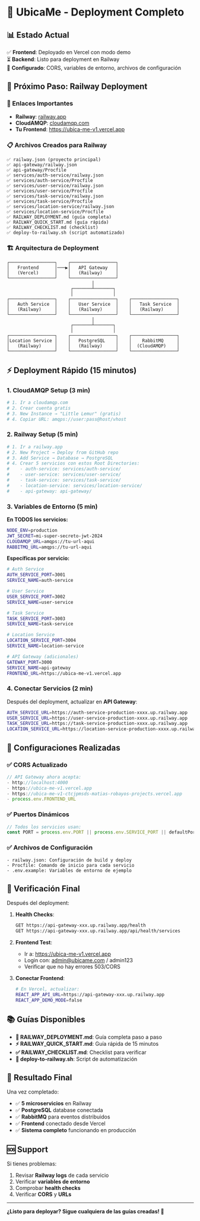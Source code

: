 # 🚀 UbicaMe - Deployment Completo

## 📊 Estado Actual

✅ **Frontend**: Deployado en Vercel con modo demo  
⏳ **Backend**: Listo para deployment en Railway  
🔧 **Configurado**: CORS, variables de entorno, archivos de configuración  

## 🎯 Próximo Paso: Railway Deployment

### 🔗 Enlaces Importantes
- **Railway**: [railway.app](https://railway.app)
- **CloudAMQP**: [cloudamqp.com](https://cloudamqp.com)
- **Tu Frontend**: https://ubica-me-v1.vercel.app

### 📋 Archivos Creados para Railway

```
✅ railway.json (proyecto principal)
✅ api-gateway/railway.json
✅ api-gateway/Procfile
✅ services/auth-service/railway.json
✅ services/auth-service/Procfile
✅ services/user-service/railway.json  
✅ services/user-service/Procfile
✅ services/task-service/railway.json
✅ services/task-service/Procfile
✅ services/location-service/railway.json
✅ services/location-service/Procfile
✅ RAILWAY_DEPLOYMENT.md (guía completa)
✅ RAILWAY_QUICK_START.md (guía rápida)
✅ RAILWAY_CHECKLIST.md (checklist)
✅ deploy-to-railway.sh (script automatizado)
```

### 🏗️ Arquitectura de Deployment

```
┌─────────────────┐    ┌─────────────────┐
│   Frontend      │───▶│   API Gateway   │
│   (Vercel)      │    │   (Railway)     │
└─────────────────┘    └─────────────────┘
                                │
                        ┌───────┴───────┐
                        │               │
┌─────────────────┐    ┌─────────────────┐    ┌─────────────────┐
│   Auth Service  │    │   User Service  │    │   Task Service  │
│   (Railway)     │    │   (Railway)     │    │   (Railway)     │
└─────────────────┘    └─────────────────┘    └─────────────────┘
                                │
                        ┌───────┴───────┐
                        │               │
┌─────────────────┐    ┌─────────────────┐    ┌─────────────────┐
│Location Service │    │   PostgreSQL    │    │    RabbitMQ     │
│   (Railway)     │    │   (Railway)     │    │  (CloudAMQP)    │
└─────────────────┘    └─────────────────┘    └─────────────────┘
```

## ⚡ Deployment Rápido (15 minutos)

### 1. CloudAMQP Setup (3 min)
```bash
# 1. Ir a cloudamqp.com
# 2. Crear cuenta gratis
# 3. New Instance → "Little Lemur" (gratis)
# 4. Copiar URL: amqps://user:pass@host/vhost
```

### 2. Railway Setup (5 min)
```bash
# 1. Ir a railway.app
# 2. New Project → Deploy from GitHub repo
# 3. Add Service → Database → PostgreSQL
# 4. Crear 5 servicios con estos Root Directories:
#    - auth-service: services/auth-service/
#    - user-service: services/user-service/
#    - task-service: services/task-service/
#    - location-service: services/location-service/
#    - api-gateway: api-gateway/
```

### 3. Variables de Entorno (5 min)

**En TODOS los servicios:**
```bash
NODE_ENV=production
JWT_SECRET=mi-super-secreto-jwt-2024
CLOUDAMQP_URL=amqps://tu-url-aqui
RABBITMQ_URL=amqps://tu-url-aqui
```

**Específicas por servicio:**
```bash
# Auth Service
AUTH_SERVICE_PORT=3001
SERVICE_NAME=auth-service

# User Service  
USER_SERVICE_PORT=3002
SERVICE_NAME=user-service

# Task Service
TASK_SERVICE_PORT=3003
SERVICE_NAME=task-service

# Location Service
LOCATION_SERVICE_PORT=3004
SERVICE_NAME=location-service

# API Gateway (adicionales)
GATEWAY_PORT=3000
SERVICE_NAME=api-gateway
FRONTEND_URL=https://ubica-me-v1.vercel.app
```

### 4. Conectar Servicios (2 min)

Después del deployment, actualizar en **API Gateway**:
```bash
AUTH_SERVICE_URL=https://auth-service-production-xxxx.up.railway.app
USER_SERVICE_URL=https://user-service-production-xxxx.up.railway.app
TASK_SERVICE_URL=https://task-service-production-xxxx.up.railway.app
LOCATION_SERVICE_URL=https://location-service-production-xxxx.up.railway.app
```

## 🔧 Configuraciones Realizadas

### ✅ CORS Actualizado
```javascript
// API Gateway ahora acepta:
- http://localhost:4000
- https://ubica-me-v1.vercel.app  
- https://ubica-me-v1-ctcjpmsds-matias-robayos-projects.vercel.app
- process.env.FRONTEND_URL
```

### ✅ Puertos Dinámicos
```javascript
// Todos los servicios usan:
const PORT = process.env.PORT || process.env.SERVICE_PORT || defaultPort;
```

### ✅ Archivos de Configuración
```
- railway.json: Configuración de build y deploy
- Procfile: Comando de inicio para cada servicio
- .env.example: Variables de entorno de ejemplo
```

## 🧪 Verificación Final

Después del deployment:

1. **Health Checks**:
   ```bash
   GET https://api-gateway-xxx.up.railway.app/health
   GET https://api-gateway-xxx.up.railway.app/api/health/services
   ```

2. **Frontend Test**:
   - Ir a: https://ubica-me-v1.vercel.app
   - Login con: admin@ubicame.com / admin123
   - Verificar que no hay errores 503/CORS

3. **Conectar Frontend**:
   ```bash
   # En Vercel, actualizar:
   REACT_APP_API_URL=https://api-gateway-xxx.up.railway.app
   REACT_APP_DEMO_MODE=false
   ```

## 📚 Guías Disponibles

- **📖 RAILWAY_DEPLOYMENT.md**: Guía completa paso a paso
- **⚡ RAILWAY_QUICK_START.md**: Guía rápida de 15 minutos  
- **✅ RAILWAY_CHECKLIST.md**: Checklist para verificar
- **🤖 deploy-to-railway.sh**: Script de automatización

## 🎉 Resultado Final

Una vez completado:
- ✅ **5 microservicios** en Railway
- ✅ **PostgreSQL** database conectada
- ✅ **RabbitMQ** para eventos distribuidos
- ✅ **Frontend** conectado desde Vercel
- ✅ **Sistema completo** funcionando en producción

## 🆘 Support

Si tienes problemas:
1. Revisar **Railway logs** de cada servicio
2. Verificar **variables de entorno**
3. Comprobar **health checks**
4. Verificar **CORS** y **URLs**

---

**¿Listo para deployar? Sigue cualquiera de las guías creadas! 🚀** 